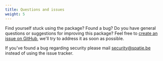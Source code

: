 ```yaml
---
title: Questions and issues
weight: 5
---
```


Find yourself stuck using the package? Found a bug? Do you have general questions or suggestions for improving this package? Feel free to [create an issue on GitHub](https://github.com/spatie/laravel-open-telemetry/issues), we'll try to address it as soon as possible.

If you've found a bug regarding security please mail [security@spatie.be](mailto:security@spatie.be) instead of using the issue tracker.
